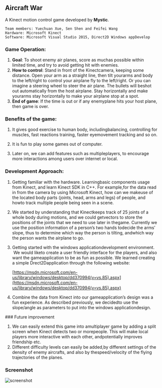 ## Aircraft War

A Kinect motion control game developed by **Mystic**.

```
Team members: Yuechuan Xue, Sen Shen and Feifei Wang
Hardware: Microsoft Kinect
Software: Microsoft Visual Studio 2015, Direct2D Windows appDevelop
```

### Game Operation: 

1. **Goal**: To shoot enemy air planes, score as muchas possible within limited time, and try to avoid getting hit with enemies.
2. **How to control**: Stand in front of the Kinectcamera, keeping some distance. Open your arm as a straight line, then tilt yourarms and body to the left/right to control your airplane fly to the left/right. Or you can imagine a steering wheel to steer the air plane. The bullets will beshot out automatically from the host airplane. Stay horizontally and make yourarms stay horizontally to make your airplane stop at a spot. 
3. **End of game**: If the time is out or if any enemyplane hits your host plane, then game is over.

### Benefits of the game:

1. It gives good exercise to human body, includingbalancing, controlling for muscles, fast reactions training, faster eyemovement tracking and so on.

2. It is fun to play some games out of computer.

3. Later on, we can add features such as multipleplayers, to encourage more interactions among users over internet or local. 

### Development Approach:

1. Getting familiar with the hardware. Learningbasic components usage from Kinect, and learn Kinect SDK in C++. For example,for the data read in from the camera by using Microsoft Kinect, how can we makeuse of the located body parts (joints, head, arms and legs) of people, and howto track multiple people being seen in a scene. 

2. We started by understanding that Kinectkeeps track of 25 joints of a whole body during motions, and we could getvectors to store the positions of the joints that we need to use later in thegame. Currently we use the position information of a person’s two hands todecide the arms’ slope, thus to determine which way the person is tilting, andwhich way the person wants the airplane to go. 

2. Getting started with the windows applicationdevelopment environment.  We would liketo create a user friendly interface for the players, and also want the gameapplication to be as fun as possible. We learned creating a simple Drect2Dapplication through the following website:

   [https://msdn.microsoft.com/en-us/library/windows/desktop/dd370994(v=vs.85).aspx](https://msdn.microsoft.com/en-us/library/windows/desktop/dd370994(v=vs.85).aspx)

3. Combine the data from Kinect into our gameapplication’s design was a fun experience. As described previously, we decidedto use the slope/angle as parameters to put into the windows applicationdesign.

### Future improvement

1. We can easily extend this game into amultiplayer game by adding a split screen when Kinect detects two or morepeople. This will make local players more interactive with each other, andpotentially improves friendship etc.
2. Different difficulty levels can easily be added,by different settings of the density of enemy aircrafts, and also by thespeed/velocity of the flying trajectories of the planes.

### Screenshot

![screenshot](http://i.imgur.com/nQS5jt2.png)
